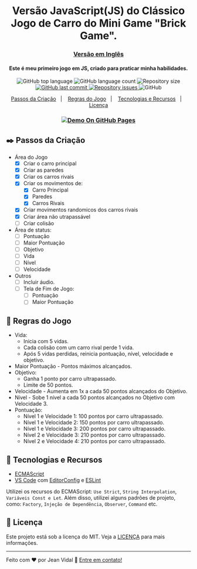 <h1 align="center">
  Versão JavaScript(JS) do Clássico Jogo de Carro do Mini Game "Brick Game".
</h1>

<h3 align="center">
  <a href="README.md">Versão em Inglês</a>
</h3>

<h4 align="center">
  Este é meu primeiro jogo em JS, criado para praticar minha habilidades.
</h4>

<p align="center">
  <img alt="GitHub top language" src="https://img.shields.io/github/languages/top/jvidaln/brick-game-car-racing.svg">
  
  <img alt="GitHub language count" src="https://img.shields.io/github/languages/count/jvidaln/brick-game-car-racing.svg">
  
  <img alt="Repository size" src="https://img.shields.io/github/repo-size/jvidaln/brick-game-car-racing.svg">
  <a href="https://github.com/jvidaln/brick-game-car-racing/commits/master">
    <img alt="GitHub last commit" src="https://img.shields.io/github/last-commit/jvidaln/brick-game-car-racing.svg">
  </a>
  
  <a href="https://github.com/jvidaln/brick-game-car-racing/issues">
    <img alt="Repository issues" src="https://img.shields.io/github/issues/jvidaln/brick-game-car-racing.svg">
  </a>
  
  <img alt="GitHub" src="https://img.shields.io/github/license/jvidaln/brick-game-car-racing"> 
</p>

<p align="center">
  <a href="#black_nib-passos-da-criação">Passos da Criação</a>&nbsp;&nbsp;&nbsp;|&nbsp;&nbsp;&nbsp;
  <a href="#blue_book-regras-do-jogo">Regras do Jogo</a>&nbsp;&nbsp;&nbsp;|&nbsp;&nbsp;&nbsp;
  <a href="#rocket-tecnologias-e-recursos">Tecnologias e Recursos</a>&nbsp;&nbsp;&nbsp;|&nbsp;&nbsp;&nbsp;
  <a href="#memo-licença">Licença</a>
</p>

<h3 align="center">
  <a href="https://jvidaln.github.io/brick-game-car-racing/">
    <img alt="Demo On GitHub Pages" src="https://dummyimage.com/240x46/6b506b/ffffff.png&text=Demo+On+Git+Pages">
  </a>
</h3>

## :black_nib: Passos da Criação

- Área do Jogo
  - [x] Criar o carro principal
  - [x] Criar as paredes
  - [x] Criar os carros rivais
  - [x] Criar os movimentos de:
    - [x] Carro Principal
    - [x] Paredes
    - [x] Carros Rivais
  - [x] Criar movimentos randomicos dos carros rivais
  - [x] Criar área não utrapassável
  - [ ] Criar colisão
- Área de status:
  - [ ] Pontuação
  - [ ] Maior Pontuação
  - [ ] Objetivo
  - [ ] Vida
  - [ ] Nível
  - [ ] Velocidade
- Outros
  - [ ] Incluir áudio.
  - [ ] Tela de Fim de Jogo:
    - [ ] Pontuação
    - [ ] Maior Pontuação

## :blue_book: Regras do Jogo

- Vida:
  - Inicia com 5 vidas.
  - Cada colisão com um carro rival perde 1 vida.
  - Após 5 vidas perdidas, reinicia pontuação, nível, velocidade e objetivo.
- Maior Pontuação - Pontos máximos alcançados.
- Objetivo:
  - Ganha 1 ponto por carro ultrapassado.
  - Limite de 50 pontos.
- Velocidade - Aumenta em 1x a cada 50 pontos alcançados do Objetivo.
- Nível - Sobe 1 nível a cada 50 pontos alcançados no Objetivo com Velocidade 3.
- Pontuação:
  - Nível 1 e Velocidade 1: 100 pontos por carro ultrapassado.
  - Nível 1 e Velocidade 2: 150 pontos por carro ultrapassado.
  - Nível 1 e Velocidade 3: 200 pontos por carro ultrapassado.
  - Nível 2 e Velocidade 3: 210 pontos por carro ultrapassado.
  - Nível 2 e Velocidade 4: 210 pontos por carro ultrapassado.

## :rocket: Tecnologias e Recursos

- [ECMAScript][es]
- [VS Code][vc] com [EditorConfig][vceditconfig] e [ESLint][vceslint]

Utilizei os recursos do ECMAScript: `Use Strict`, `String Interpolation`, `Variáveis Const e Let`. Além disso, utilizei alguns padrões de projeto, como: `Factory`, `Injeção de Dependência`, `Observer`, `Command` etc.

## :memo: Licença

Este projeto está sob a licença do MIT. Veja a [LICENÇA](https://github.com/jvidaln/jvidaln.github.io/blob/master/LICENSE) para mais informações.

---

Feito com ♥ por Jean Vidal :wave: [Entre em contato!](https://www.linkedin.com/in/jvidalnunes/)

[vc]: https://code.visualstudio.com/
[vceditconfig]: https://marketplace.visualstudio.com/items?itemName=EditorConfig.EditorConfig
[vceslint]: https://marketplace.visualstudio.com/items?itemName=dbaeumer.vscode-eslint
[es]: https://www.ecma-international.org/
